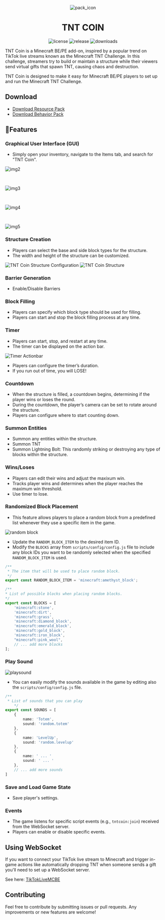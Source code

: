 <div align="center">

![pack_icon](./pack_icon.png)

# TNT COIN

![license](https://img.shields.io/github/license/rqinix/BP-TNT-Coin?color=lightgreen&logo=open-source-initiative)
![release](https://img.shields.io/github/v/release/rqinix/BP-TNT-Coin?color=purple&logo=github)
![downloads](https://img.shields.io/github/downloads/rqinix/BP-TNT-Coin/total?color=brightgreen&logo=github)

</div>

TNT Coin is a Minecraft BE/PE add-on, inspired by a popular trend on TikTok live streams known as the Minecraft TNT Challenge. In this challenge, streamers try to build or maintain a structure while their viewers send virtual gifts that spawn TNT, causing chaos and destruction.

TNT Coin is designed to make it easy for Minecraft BE/PE players to set up and run the Minecraft TNT Challenge.

## Download

- [Download Resource Pack](https://github.com/rqinix/RP-TNT-Coin/releases)
- [Download Behavior Pack](https://github.com/rqinix/BP-TNT-Coin/releases)

## 🌟Features
### Graphical User Interface (GUI)

- Simply open your inventory, navigate to the Items tab, and search for "TNT Coin".

![img2](./docs/images/image_2.png)

<br>

![img3](./docs/images/image_3.png)

<br>

![img4](./docs/images/image_4.png)

<br>

![img5](./docs/images/image_5.png)


### Structure Creation

- Players can select the base and side block types for the structure.
- The width and height of the structure can be customized.


<img src="./docs/images/image_1.png" alt="TNT Coin Structure Configuration">

<img src="./docs/images/structure.png" alt="TNT Coin Structure">

### Barrier Generation

- Enable/Disable Barriers

### Block Filling

- Players can specify which block type should be used for filling.
- Players can start and stop the block filling process at any time.

### Timer

- Players can start, stop, and restart at any time.
- The timer can be displayed on the action bar.

<img src="./docs/images/timer.png" alt="Timer Actionbar">

- Players can configure the timer’s duration.
- If you run out of time, you will LOSE!

### Countdown

- When the structure is filled, a countdown begins, determining if the player wins or loses the round.
- During the countdown, the player’s camera can be set to rotate around the structure.
- Players can configure where to start counting down.

### Summon Entities

- Summon any entities within the structure.
- Summon TNT
- Summon Lightning Bolt: This randomly striking or destroying any type of blocks within the structure.

### Wins/Loses

- Players can edit their wins and adjust the maxixum win.
- Tracks player wins and determines when the player reaches the maximum win threshold.
- Use timer to lose.

### Randomized Block Placement

- This feature allows players to place a random block from a predefined list whenever they use a specific item in the game.

<img src="./docs/images/randomblock1.png" alt="random block">

- Update the `RANDOM_BLOCK_ITEM` to the desired item ID.
- Modify the `BLOCKS` array from `scripts/config/config.js` file to include any block IDs you want to be randomly selected when the specified `RANDOM_BLOCK_ITEM` is used.

```ts
/**
 * The item that will be used to place random block.
 */
export const RANDOM_BLOCK_ITEM = 'minecraft:amethyst_block';

/**
* List of possible blocks when placing random blocks.
*/
export const BLOCKS = [
    'minecraft:stone',
    'minecraft:dirt',
    'minecraft:grass',
    'minecraft:diamond_block',
    'minecraft:emerald_block',
    'minecraft:gold_block',
    'minecraft:iron_block',
    "minecraft:pink_wool",
    // ... add more blocks
];
```

### Play Sound

<img src="./docs/images/playsound.png" alt="playsound">

- You can easily modify the sounds available in the game by editing also the `scripts/config/config.js` file.

```ts
/**
 * List of sounds that you can play
    */
export const SOUNDS = [
    {
        name: 'Totem',
        sound: 'random.totem'
    },
    {
        name: 'LevelUp',
        sound: 'random.levelup'
    },
    {
        name: ' ... '
        sound: ' ... '
    },
    // ... add more sounds
]
```

### Save and Load Game State

- Save player's settings.

### Events

- The game listens for specific script events (e.g., `tntcoin:join`) received from the WebSocket server.
- Players can enable or disable specific events.

## Using WebSocket

If you want to connect your TikTok live stream to Minecraft and trigger in-game actions like automatically dropping TNT when someone sends a gift you'll need to set up a WebSocket server. 

See here: [TikTokLiveMCBE](https://github.com/rqinix/TikTokLiveMCBE)

## Contributing

Feel free to contribute by submitting issues or pull requests. Any improvements or new features are welcome!